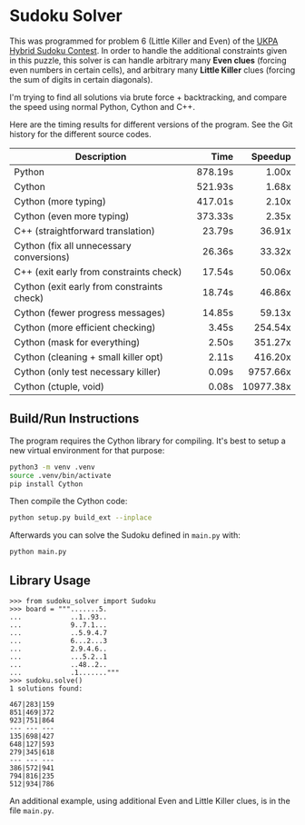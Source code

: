 # Sudoku Solver

This was programmed for problem 6 (Little Killer and Even) of the [UKPA Hybrid Sudoku Contest](https://ukpuzzles.org/contests.php?contestid=56).
In order to handle the additional constraints given in this puzzle, this solver is can handle arbitrary many **Even clues** (forcing even numbers in certain cells), and arbitrary many **Little Killer** clues (forcing the sum of digits in certain diagonals).

I'm trying to find all solutions via brute force + backtracking, and compare the speed using normal Python, Cython and C++.

Here are the timing results for different versions of the program. See the Git history for the different source codes.

| Description                                | Time            | Speedup   |
| ------------------------------------------ | --------------: | --------: |
| Python                                     | 878.19s         | 1.00x     |
| Cython                                     | 521.93s         | 1.68x     |
| Cython (more typing)                       | 417.01s         | 2.10x     |
| Cython (even more typing)                  | 373.33s         | 2.35x     |
| C++ (straightforward translation)          | 23.79s          | 36.91x    |
| Cython (fix all unnecessary conversions)   | 26.36s          | 33.32x    |
| C++ (exit early from constraints check)    | 17.54s          | 50.06x    |
| Cython (exit early from constraints check) | 18.74s          | 46.86x    |
| Cython (fewer progress messages)           | 14.85s          | 59.13x    |
| Cython (more efficient checking)           | 3.45s           | 254.54x   |
| Cython (mask for everything)               | 2.50s           | 351.27x   |
| Cython (cleaning + small killer opt)       | 2.11s           | 416.20x   |
| Cython (only test necessary killer)        | 0.09s           | 9757.66x  |
| Cython (ctuple, void)                      | 0.08s           | 10977.38x |

## Build/Run Instructions

The program requires the Cython library for compiling. It's best to setup a new virtual environment for that purpose:

```sh
python3 -m venv .venv
source .venv/bin/activate
pip install Cython
```

Then compile the Cython code:

```sh
python setup.py build_ext --inplace
```

Afterwards you can solve the Sudoku defined in `main.py` with:

```sh
python main.py
```

## Library Usage

```
>>> from sudoku_solver import Sudoku
>>> board = """.......5.
...            ..1..93..
...            9..7.1...
...            ..5.9.4.7
...            6...2...3
...            2.9.4.6..
...            ...5.2..1
...            ..48..2..
...            .1......."""
>>> sudoku.solve()
1 solutions found:

467|283|159
851|469|372
923|751|864
--- --- ---
135|698|427
648|127|593
279|345|618
--- --- ---
386|572|941
794|816|235
512|934|786
```

An additional example, using additional Even and Little Killer clues, is in the file `main.py`.
